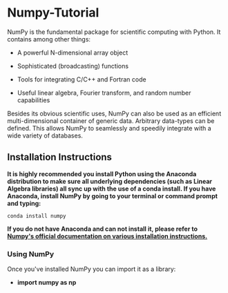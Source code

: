 # Numpy-Tutorial
NumPy is the fundamental package for scientific computing with Python. It contains among other things:

* A powerful N-dimensional array object

* Sophisticated (broadcasting) functions

* Tools for integrating C/C++ and Fortran code

* Useful linear algebra, Fourier transform, and random number capabilities

Besides its obvious scientific uses, NumPy can also be used as an efficient multi-dimensional container of generic data. Arbitrary data-types can be defined. This allows NumPy to seamlessly and speedily integrate with a wide variety of databases.
## Installation Instructions

**It is highly recommended you install Python using the Anaconda distribution to make sure all underlying dependencies (such as Linear Algebra libraries) all sync up with the use of a conda install. If you have Anaconda, install NumPy by going to your terminal or command prompt and typing:**
    
    conda install numpy
    
**If you do not have Anaconda and can not install it, please refer to [Numpy's official documentation on various installation instructions.](http://docs.scipy.org/doc/numpy-1.10.1/user/install.html)**
### Using NumPy
Once you've installed NumPy you can import it as a library:<br>
- __import numpy as np__
